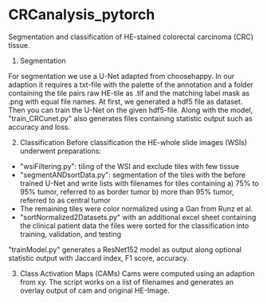 # CRCanalysis_pytorch

Segmentation and classification of HE-stained colorectal carcinoma (CRC) tissue.

1. Segmentation

For segmentation we use a U-Net adapted from choosehappy. In our adaption it requires a txt-file with the palette of the annotation and a folder containing the tile pairs raw HE-tile as .tif and the matching label mask as .png with equal file names. 
At first, we generated a hdf5 file as dataset. Then you can train the U-Net on the given hdf5-file. Along with the model, "train_CRCunet.py" also generates files containing statistic output such as accuracy and loss. 

2. Classification
Before classification the HE-whole slide images (WSIs) underwent preparations: 
  - "wsiFiltering.py": tiling of the WSI and exclude tiles with few tissue
  - "segmentANDsortData.py": segmentation of the tiles with the before trained U-Net and write lists with filenames for tiles containing
    a) 75% to 95% tumor, referred to as border tumor
    b) more than 95% tumor, referred to as central tumor
  - The remaining tiles were color normalized using a Gan from Runz et al.
  - "sortNormalized2Datasets.py" with an additional excel sheet containing the clinical patient data the files were sorted for the classification into training, validation, and testing
  
 "trainModel.py" generates a ResNet152 model as output along optional statistic output with Jaccard index, F1 score, accuracy. 
 
 3. Class Activation Maps (CAMs)
 Cams were computed using an adaption from xy. The script works on a list of filenames and generates an overlay output of cam and original HE-Image.

